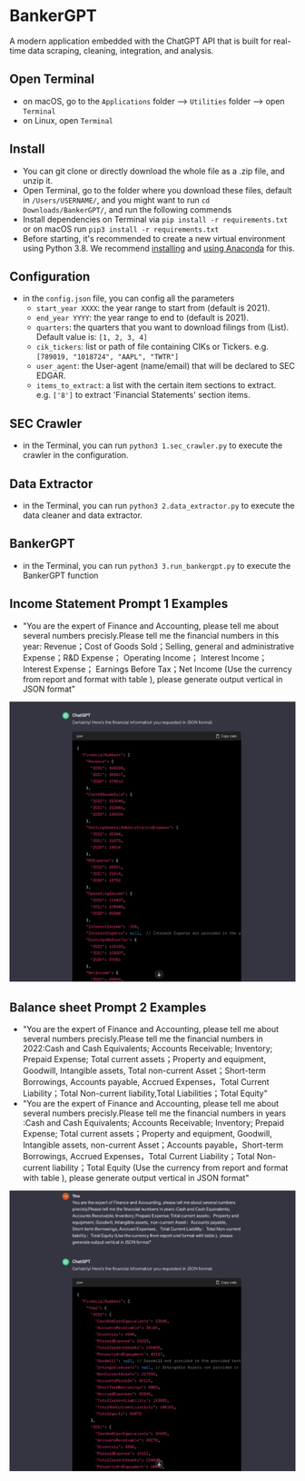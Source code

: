 # BankerGPT

A modern application embedded with the ChatGPT API that is built for real-time data scraping, cleaning, integration, and analysis.

## Open Terminal
- on macOS, go to the `Applications` folder --> `Utilities` folder --> open `Terminal`
- on Linux, open `Terminal`

## Install
- You can git clone or directly download the whole file as a .zip file, and unzip it. 
- Open Terminal, go to the folder where you download these files, default in `/Users/USERNAME/`, and you might want to run `cd Downloads/BankerGPT/`, and run the following commends
- Install dependencies on Terminal via `pip install -r requirements.txt` or on macOS run `pip3 install -r requirements.txt`
- Before starting, it's recommended to create a new virtual environment using Python 3.8. We recommend [installing](https://docs.anaconda.com/anaconda/install/index.html) and [using Anaconda](https://conda.io/projects/conda/en/latest/user-guide/tasks/manage-environments.html#creating-an-environment-with-commands) for this.

## Configuration
- in the `config.json` file, you can config all the parameters
  - `start_year XXXX`: the year range to start from (default is 2021).
  - `end_year YYYY`: the year range to end to (default is 2021).
  - `quarters`: the quarters that you want to download filings from (List).<br> Default value is: `[1, 2, 3, 4]`
  - `cik_tickers`: list or path of file containing CIKs or Tickers. e.g. `[789019, "1018724", "AAPL", "TWTR"]`
  - `user_agent`: the User-agent (name/email) that will be declared to SEC EDGAR.
  - `items_to_extract`: a list with the certain item sections to extract. <br>
      e.g. `['8']` to extract 'Financial Statements' section items.<be>

## SEC Crawler
- in the Terminal, you can run `python3 1.sec_crawler.py` to execute the crawler in the configuration. 

## Data Extractor
- in the Terminal, you can run `python3 2.data_extractor.py` to execute the data cleaner and data extractor. 

## BankerGPT
- in the Terminal, you can run `python3 3.run_bankergpt.py` to execute the BankerGPT function


## Income Statement Prompt 1 Examples

- "You are the expert of Finance and Accounting, please tell me about several numbers precisly.Please tell me the financial numbers in this year: Revenue；Cost of Goods Sold；Selling, general and administrative Expense；R&D Expense； Operating Income； Interest Income； Interest Expense； Earnings Before Tax；Net Income (Use the currency from report and format with table ), please generate output vertical in JSON format"

![Income Statement Prompt Example](images/Income_Statement_Prompt.png)



## Balance sheet Prompt 2 Examples
- "You are the expert of Finance and Accounting, please tell me about several numbers precisly.Please tell me the financial numbers in 2022:Cash and Cash Equivalents; Accounts Receivable; Inventory; Prepaid Expense; Total current assets；Property and equipment, Goodwill, Intangible assets, Total non-current Asset；Short-term Borrowings, Accounts payable, Accrued Expenses，Total Current Liability；Total Non-current liability,Total Liabilities；Total Equity"
- "You are the expert of Finance and Accounting, please tell me about several numbers precisly.Please tell me the financial numbers in years :Cash and Cash Equivalents; Accounts Receivable; Inventory; Prepaid Expense; Total current assets；Property and equipment, Goodwill, Intangible assets,  non-current Asset；Accounts payable，Short-term Borrowings, Accrued Expenses，Total Current Liability；Total Non-current liability；Total Equity (Use the currency from report and format with table ),  please generate output vertical in JSON format"

![Balance sheet Prompt Example](images/Balance_sheet_Prompt.png)
